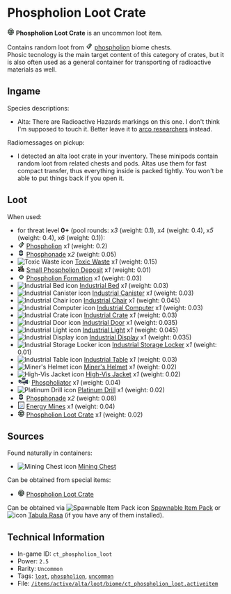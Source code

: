 # Phospholion Loot Crate

<img src="https://raw.githubusercontent.com/Ceterai/Enternia/main/items/active/alta/loot/biome/ct_phospholion_loot.png" alt="Phospholion Loot Crate icon" loading="lazy" width="auto" height="16px"/> **Phospholion Loot Crate** is an uncommon loot item.

Contains random loot from <img src="https://raw.githubusercontent.com/Ceterai/Enternia/main/items/generic/crafting/ct_phospholion.png" alt="Phospholion icon" loading="lazy" width="auto" height="16px"/> [phospholion](https://ceterai.github.io/MyEnternia/Wiki/Phospholion) biome chests.  
Phosic tecnology is the main target content of this category of crates, but it is also often used as a general container for transporting of radioactive materials as well.

## Ingame

Species descriptions:

- Alta: There are Radioactive Hazards markings on this one. I don't think I'm supposed to touch it. Better leave it to [arco researchers](https://ceterai.github.io/MyEnternia/Wiki/A.R.C.O.Researcher) instead.

Radiomessages on pickup:

- I detected an alta loot crate in your inventory. These minipods contain random loot from related chests and pods. Altas use them for fast compact transfer, thus everything inside is packed tightly. You won't be able to put things back if you open it.

## Loot

When used:

- for threat level **0+** (pool rounds: x*3* (weight: 0.1), x*4* (weight: 0.4), x*5* (weight: 0.4), x*6* (weight: 0.1)):
- <img src="https://raw.githubusercontent.com/Ceterai/Enternia/main/items/generic/crafting/ct_phospholion.png" alt="Phospholion icon" loading="lazy" width="auto" height="16px"/> [Phospholion](https://ceterai.github.io/MyEnternia/Wiki/Phospholion) x*1* (weight: 0.2)
- <img src="https://raw.githubusercontent.com/Ceterai/Enternia/main/items/throwables/ct_phosphonade.png" alt="Phosphonade icon" loading="lazy" width="auto" height="16px"/> [Phosphonade](https://ceterai.github.io/MyEnternia/Wiki/Phosphonade) x*2* (weight: 0.05)
- <img src="https://starbounder.org/mediawiki/images/9/94/Toxic_Waste.png" alt="Toxic Waste icon" loading="lazy" width="12px" height="13px"/> [Toxic Waste](https://starbounder.org/Toxic_Waste) x*1* (weight: 0.15)
- <img src="https://raw.githubusercontent.com/Ceterai/Enternia/main/objects/biome/alterash_prime/phospholion/ct_phospholion_deposits/ct_phospholion_deposit1/icon.png" alt="Small Phospholion Deposit icon" loading="lazy" width="auto" height="16px"/> [Small Phospholion Deposit](https://ceterai.github.io/MyEnternia/Wiki/SmallPhospholionDeposit) x*1* (weight: 0.01)
- <img src="https://raw.githubusercontent.com/Ceterai/Enternia/main/objects/biome/alterash_prime/phospholion/ct_phospholion_formation/icon.png" alt="Phospholion Formation icon" loading="lazy" width="auto" height="16px"/> [Phospholion Formation](https://ceterai.github.io/MyEnternia/Wiki/PhospholionFormation) x*1* (weight: 0.03)
- <img src="https://starbounder.org/mediawiki/images/8/82/Industrial_Bed.png" alt="Industrial Bed icon" loading="lazy" width="28px" height="10px"/> [Industrial Bed](https://starbounder.org/Industrial_Bed) x*1* (weight: 0.03)
- <img src="https://starbounder.org/mediawiki/images/1/1a/Industrial_Canister.png" alt="Industrial Canister icon" loading="lazy" width="6px" height="12px"/> [Industrial Canister](https://starbounder.org/Industrial_Canister) x*1* (weight: 0.03)
- <img src="https://starbounder.org/mediawiki/images/c/c4/Industrial_Chair.png" alt="Industrial Chair icon" loading="lazy" width="6px" height="10px"/> [Industrial Chair](https://starbounder.org/Industrial_Chair) x*1* (weight: 0.045)
- <img src="https://starbounder.org/mediawiki/images/d/d6/Industrial_Computer.gif" alt="Industrial Computer icon" loading="lazy" width="12px" height="12px"/> [Industrial Computer](https://starbounder.org/Industrial_Computer) x*1* (weight: 0.03)
- <img src="https://starbounder.org/mediawiki/images/0/07/Industrial_Crate.png" alt="Industrial Crate icon" loading="lazy" width="15px" height="12px"/> [Industrial Crate](https://starbounder.org/Industrial_Crate) x*1* (weight: 0.03)
- <img src="https://starbounder.org/mediawiki/images/a/ac/Industrial_Door.png" alt="Industrial Door icon" loading="lazy" width="6px" height="15px"/> [Industrial Door](https://starbounder.org/Industrial_Door) x*1* (weight: 0.035)
- <img src="https://starbounder.org/mediawiki/images/e/ec/Industrial_Light.png" alt="Industrial Light icon" loading="lazy" width="12px" height="6px"/> [Industrial Light](https://starbounder.org/Industrial_Light) x*1* (weight: 0.045)
- <img src="https://starbounder.org/mediawiki/images/b/b8/Industrial_Display.gif" alt="Industrial Display icon" loading="lazy" width="21px" height="12px"/> [Industrial Display](https://starbounder.org/Industrial_Display) x*1* (weight: 0.035)
- <img src="https://starbounder.org/mediawiki/images/6/61/Industrial_Storage_Locker.png" alt="Industrial Storage Locker icon" loading="lazy" width="12px" height="9px"/> [Industrial Storage Locker](https://starbounder.org/Industrial_Storage_Locker) x*1* (weight: 0.01)
- <img src="https://starbounder.org/mediawiki/images/b/b6/Industrial_Table.png" alt="Industrial Table icon" loading="lazy" width="24px" height="12px"/> [Industrial Table](https://starbounder.org/Industrial_Table) x*1* (weight: 0.03)
- <img src="https://starbounder.org/mediawiki/images/3/3b/Miner%27s_Helmet_Icon.png" alt="Miner's Helmet icon" loading="lazy" width="16px" height="16px"/> [Miner's Helmet](https://starbounder.org/Miner%27s_Helmet) x*1* (weight: 0.02)
- <img src="https://starbounder.org/mediawiki/images/3/32/High-Vis_Jacket_Icon.png" alt="High-Vis Jacket icon" loading="lazy" width="16px" height="16px"/> [High-Vis Jacket](https://starbounder.org/High-Vis_Jacket) x*1* (weight: 0.02)
- <img src="https://raw.githubusercontent.com/Ceterai/Enternia/main/items/active/weapons/ranged/alta/cannon/ct_phospholiator.png" alt="Phospholiator icon" loading="lazy" width="auto" height="16px"/> [Phospholiator](https://ceterai.github.io/MyEnternia/Wiki/Phospholiator) x*1* (weight: 0.04)
- <img src="https://starbounder.org/mediawiki/images/6/67/Platinum_Drill.png" alt="Platinum Drill icon" loading="lazy" width="24px" height="11.25px"/> [Platinum Drill](https://starbounder.org/Platinum_Drill) x*1* (weight: 0.02)
- <img src="https://raw.githubusercontent.com/Ceterai/Enternia/main/items/throwables/ct_phosphonade.png" alt="Phosphonade icon" loading="lazy" width="auto" height="16px"/> [Phosphonade](https://ceterai.github.io/MyEnternia/Wiki/Phosphonade) x*2* (weight: 0.08)
- <img src="https://raw.githubusercontent.com/Ceterai/Enternia/main/codex/alta/paper/short.png" alt="Energy Mines icon" loading="lazy" width="auto" height="16px"/> [Energy Mines](https://ceterai.github.io/MyEnternia/Wiki/EnergyMines) x*1* (weight: 0.04)
- <img src="https://raw.githubusercontent.com/Ceterai/Enternia/main/items/active/alta/loot/biome/ct_phospholion_loot.png" alt="Phospholion Loot Crate icon" loading="lazy" width="auto" height="16px"/> [Phospholion Loot Crate](https://ceterai.github.io/MyEnternia/Wiki/PhospholionLootCrate) x*1* (weight: 0.02)

## Sources

Found naturally in containers:

- <img src="https://starbounder.org/mediawiki/images/4/4f/Mining_Chest.png" alt="Mining Chest icon" loading="lazy" width="18px" height="12px"/> [Mining Chest](https://starbounder.org/Mining_Chest)

Can be obtained from special items:

- <img src="https://raw.githubusercontent.com/Ceterai/Enternia/main/items/active/alta/loot/biome/ct_phospholion_loot.png" alt="Phospholion Loot Crate icon" loading="lazy" width="auto" height="16px"/> [Phospholion Loot Crate](https://ceterai.github.io/MyEnternia/Wiki/PhospholionLootCrate)

Can be obtained via <img src="https://raw.githubusercontent.com/Silverfeelin/Starbound-SpawnableItemPack/master/interface/sip/iconSmall.png" alt="Spawnable Item Pack icon" width="18" height="14"/> [Spawnable Item Pack](https://steamcommunity.com/sharedfiles/filedetails/?id=733665104) or <img src="https://steamuserimages-a.akamaihd.net/ugc/263843960696222713/3EC9A7C005541F7D577EBCB8C5736B4EFC9973D6/" alt="icon" width="8" height="12"/> [Tabula Rasa](https://community.playstarbound.com/resources/the-tabula-rasa.3222/) (if you have any of them installed).

## Technical Information

- In-game ID: `ct_phospholion_loot`
- Power: `2.5`
- Rarity: `Uncommon`
- Tags: [`loot`](https://ceterai.github.io/MyEnternia/Wiki/Tags/Loot), [`phospholion`](https://ceterai.github.io/MyEnternia/Wiki/Tags/Phospholion), [`uncommon`](https://ceterai.github.io/MyEnternia/Wiki/Tags/Uncommon)
- File: [`/items/active/alta/loot/biome/ct_phospholion_loot.activeitem`](https://github.com/Ceterai/Enternia/blob/main/items/active/alta/loot/biome/ct_phospholion_loot.activeitem)
